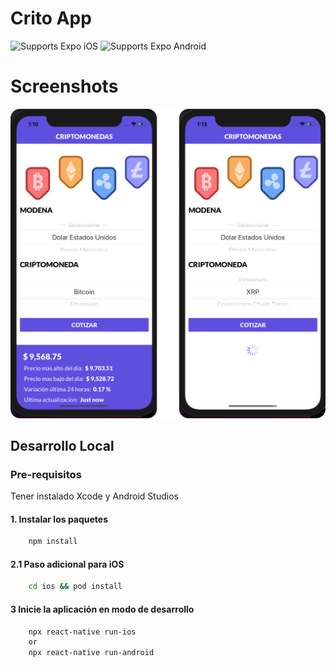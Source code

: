 # Crito App
<p>
<img alt="Supports Expo iOS" longdesc="Supports Expo iOS" src="https://img.shields.io/badge/iOS-4630EB.svg?style=flat-square&logo=APPLE&labelColor=999999&logoColor=fff" />
<img alt="Supports Expo Android" longdesc="Supports Expo Android" src="https://img.shields.io/badge/Android-4630EB.svg?style=flat-square&logo=ANDROID&labelColor=A4C639&logoColor=fff" />
</p>

# Screenshots
![](screenshot/Untitled.png)

## Desarrollo Local
### Pre-requisitos

Tener instalado Xcode y Android Studios

#### 1. Instalar los paquetes 
```bash
    npm install 
```

#### 2.1 Paso adicional para iOS
```bash
    cd ios && pod install
```

#### 3 Inicie la aplicación en modo de desarrollo
```bash
    npx react-native run-ios
    or
    npx react-native run-android
```

